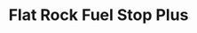 ---
title: "Flat Rock Fuel Stop Plus"
url: /flat-rock/flat-rock-fuel-stop-plus/
shop: convenience
---